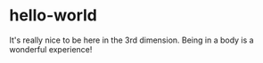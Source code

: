 # hello-world
It's really nice to be here in the 3rd dimension. Being in a body is a wonderful experience!
